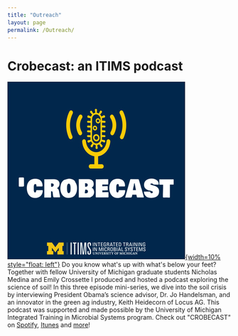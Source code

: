 ```yaml
---
title: "Outreach"
layout: page
permalink: /Outreach/
---
```


# Crobecast: an ITIMS podcast

[![Crobecastlogo](itimscrobecast.png){width=10% style="float: left"}](https://anchor.fm/itims-podcast) Do you know what's up with what's below your feet? Together with fellow University of Michigan graduate students Nicholas Medina and Emily Crossette I produced and hosted a podcast exploring the science of soil! In this three episode mini-series, we dive into the soil crisis by interviewing President Obama’s science advisor, Dr. Jo Handelsman, and an innovator in the green ag industry, Keith Heidecorn of Locus AG.  This podcast was supported and made possible by the University of Michigan Integrated Training in Microbial Systems program. Check out "CROBECAST" on [Spotify](https://open.spotify.com/show/1m8u70VQkQPbyPhd8fOQ5Q), [Itunes](https://podcasts.apple.com/us/podcast/crobecast-an-itims-podcast-on-microbial-systems/id1547941151?uo=4) and [more](https://anchor.fm/itims-podcast)!  

